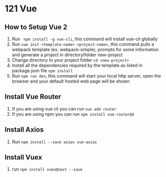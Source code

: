 # 121 Vue
## How to Setup Vue 2
1. Run ``` npm install -g vue-cli```, this command will install vue-cli globally
2. Run ```vue init <template-name> <project-name>```, this command pulls a webpack template (ex. webpack-simple), prompts for some information and generate a project in directory/folder new-project
3. Change directory to your project folder ```cd <new-project>```
4. Install all the dependencies required by the template as listed in package.json file ```npm install```
5. Run ```npm run dev```, this command will start your local http server, open the browser and your default hosted web page will be shown
## Install Vue Router
1. If you are using vue cli you can run ```vue add router```
2. If you are using npm you can run ```npm install vue-router@4```
## Install Axios
1. Run ```npm install --save axios vue-axios```
## Install Vuex
1. run ```npm install vuex@next --save```
